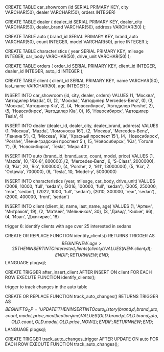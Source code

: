 CREATE TABLE car_showroom (id SERIAL PRIMARY KEY, city VARCHAR(50), dealer VARCHAR(50), orders INTEGER)


CREATE TABLE dealer (
    dealer_id SERIAL PRIMARY KEY,
  	dealer_city VARCHAR(50),
	dealer_brand VARCHAR(50),
	address VARCHAR(50)
);

CREATE TABLE auto (
    brand_id SERIAL PRIMARY KEY,
  	brand_auto VARCHAR(50),	
	count INTEGER,
	model VARCHAR(50),
	price INTEGER
);

CREATE TABLE characteristics (
     year SERIAL PRIMARY KEY,
	mileage INTEGER,
	car_body VARCHAR(50),
	drive_unit VARCHAR(50)
);

CREATE TABLE orders (
     order_id SERIAL PRIMARY KEY,
	client_id INTEGER,
	dealer_id INTEGER,
	auto_id INTEGER
);

CREATE TABLE client (
     client_id SERIAL PRIMARY KEY,
	name VARCHAR(50),
	last_name VARCHAR(50),
	age INTEGER
);

INSERT INTO car_showroom (id, city, dealer, orders) VALUES 
(1, 'Москва', 'Автодилер Mazda', 0), (2, 'Москва', 'Автодилер Mercedes-Benz', 0),
(3, 'Москва', 'Автодилер Kia', 2), (4, 'Новосибирск', 'Автодилер Porshe', 2), (5, 'Новосибирск', 'Автодилер Kia', 0), (6, 'Новосибирск', 'Автодилер Tesla', 4)

INSERT INTO dealer (dealer_id, dealer_city, dealer_brand, address) 
VALUES (1, 'Москва', 'Mazda', 'Ломоносва 16'),
(2, 'Москва', 'Mercedes-Benz', 'Ленина 5'),
(3, 'Москва', 'Kia', 'Красный проспект 15'),
(4, 'Новосибирск', 'Porshe', 'Ленинградский проспект 5'),
(5, 'Новосибирск', 'Kia', 'Гоголя 1'),
(6, 'Новосибирск', 'Tesla', 'Мира 43')

INSERT INTO auto (brand_id, brand_auto, count, model, price) VALUES 
(1, 'Mazda', 10, 'RX-8', 800000),(2, 'Mercedes-Benz', 6, 'S-Class', 2000000), (3, 'Kia', 20, 'Rio', 1000000),
(4, 'Porshe', 2, '911', 13000000), (5, 'Kia', 7, 'Octawia', 700000),
(6, 'Tesla', 10, 'Model-y', 5000000)

INSERT INTO characteristics (year, mileage, car_body, drive_unit) VALUES 
(2008, 10000, 'full', 'sedan'), (2016, 100000, 'full', 'sedan'), (2005, 250000, 'rear', 'sedan'),
(2022, 1000, 'full', 'sedan'), (2010, 300000, 'rear', 'sedan'), (2000, 400000, 'front', 'sedan')

INSERT INTO client (client_id, name, last_name, age) VALUES 
(1, 'Артем', 'Митраков', 19), (2, 'Матвей', 'Мельников', 30), (3, 'Давид', 'Килин', 66),
(4, 'Иван', 'Джигирис', 18)

trigger 6: identify clients with age over 25 interested in sedans 

CREATE OR REPLACE FUNCTION identify_clients()
RETURNS TRIGGER AS $$
BEGIN
    IF NEW.age > 25 THEN
        INSERT INTO interested_clients (client_id)
        VALUES (NEW.client_id);
    END IF;
    RETURN NEW;
END;
$$ LANGUAGE plpgsql;

CREATE TRIGGER after_insert_client
AFTER INSERT ON client
FOR EACH ROW
EXECUTE FUNCTION identify_clients();

trigger to track changes in the auto table

CREATE OR REPLACE FUNCTION track_auto_changes()
RETURNS TRIGGER AS $$
BEGIN
    IF TG_OP = 'UPDATE' THEN
        INSERT INTO auto_history (brand_id, brand_auto, count, model, price, modification_time)
        VALUES (OLD.brand_id, OLD.brand_auto, OLD.count, OLD.model, OLD.price, NOW());
    END IF;
    RETURN NEW;
END;
$$ LANGUAGE plpgsql;

CREATE TRIGGER track_auto_changes_trigger
AFTER UPDATE
ON auto
FOR EACH ROW
EXECUTE FUNCTION track_auto_changes();




